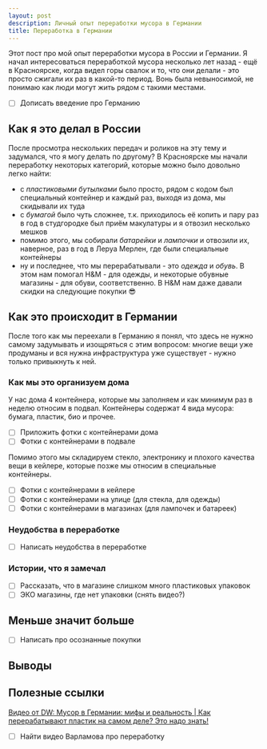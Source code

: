 ```yaml
---
layout: post
description: Личный опыт переработки мусора в Германии
title: Переработка в Германии
---
```


Этот пост про мой опыт переработки мусора в России и Германии.
Я начал интересоваться переработкой мусора несколько лет назад - ещё в Красноярске, когда видел горы свалок и то, что они делали - это
просто сжигали их раз в какой-то период. Вонь была невыносимой, не понимаю как люди могут жить рядом с такими местами.

- [ ] Дописать введение про Германию

## Как я это делал в России

После просмотра нескольких передач и роликов на эту тему и задумался, что я могу делать по другому? В Красноярске мы начали переработку
некоторых категорий, которые можно было довольно легко найти:

- с _пластиковыми бутылками_ было просто, рядом с кодом был специальный контейнер и каждый раз, выходя из дома, мы скидывали их туда
- с _бумагой_ было чуть сложнее, т.к. приходилось её копить и пару раз в год в студгородке был приём макулатуры и я отвозил несколько мешков
- помимо этого, мы собирали _батарейки_ и _лампочки_ и отвозили их, наверное, раз в год в Леруа Мерлен, где были специальные контейнеры
- ну и последнее, что мы перерабатывали - это _одежда_ и _обувь_. В этом нам помогал H&M - для одежды, и некоторые обувные магазины - для
  обуви, соответственно. В H&M нам даже давали скидки на следующие покупки 😎️

## Как это происходит в Германии

После того как мы переехали в Германию я понял, что здесь не нужно самому задумывать и изощряться с этим вопросом: многие вещи уже
продуманы и вся нужна инфраструктура уже существует - нужно только привыкнуть к ней.

### Как мы это организуем дома

У нас дома 4 контейнера, которые мы заполняем и как минимум раз в неделю относим в подвал. Контейнеры содержат 4 вида мусора: бумага,
пластик, био и прочее.

- [ ] Приложить фотки с контейнерами дома
- [ ] Фотки с контейнерами в подвале

Помимо этого мы складируем стекло, электронику и плохого качества вещи в кейлере, которые позже мы относим в специальные контейнеры.

- [ ] Фотки с контейнерами в кейлере
- [ ] Фотки с контейнерами на улице (для стекла, для одежды)
- [ ] Фотки с контейнерами в магазинах (для лампочек и батареек)

### Неудобства в переработке

- [ ] Написать неудобства в переработке

### Истории, что я замечал

- [ ] Рассказать, что в магазине слишком много пластиковых упаковок
- [ ] ЭКО магазины, где нет упаковки (снять видео?)

## Меньше значит больше

- [ ] Написать про осознанные покупки

## Выводы

## Полезные ссылки

[Видео от DW: Мусор в Германии: мифы и реальность | Как перерабатывают пластик на самом деле? Это надо знать!](https://www.youtube.com/watch?v=Abh1wm41wDs)

- [ ] Найти видео Варламова про переработку